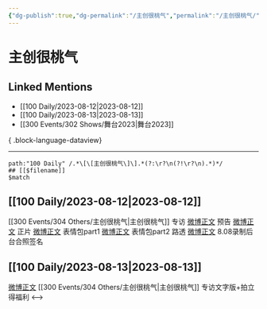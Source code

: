 ```yaml
---
{"dg-publish":true,"dg-permalink":"/主创很桃气","permalink":"/主创很桃气/","created":"2023-08-23T18:36:40.497+08:00","updated":"2023-08-24T19:27:54.607+08:00"}
---
```


# 主创很桃气

## Linked Mentions
- [[100 Daily/2023-08-12\|2023-08-12]]
- [[100 Daily/2023-08-13\|2023-08-13]]
- [[300 Events/302 Shows/舞台2023\|舞台2023]]

{ .block-language-dataview}

---

```expander
path:"100 Daily" /.*\[\[主创很桃气\]\].*(?:\r?\n(?!\r?\n).*)*/
## [[$filename]]
$match
```
## [[100 Daily/2023-08-12\|2023-08-12]]
[[300 Events/304 Others/主创很桃气\|主创很桃气]] 专访
[微博正文](http://weibo.com/7496497041/Nect2511t) 预告
[微博正文](https://weibo.com/7496497041/4933856820203165) 正片
[微博正文](https://weibo.com/7496497041/NedmggQHI) 表情包part1
[微博正文](https://weibo.com/6543179082/Nef9AkNZY) 表情包part2
路透
[微博正文](http://weibo.com/7495641082/NeegfsMHW) 8.08录制后台合照签名
## [[100 Daily/2023-08-13\|2023-08-13]]
[微博正文](http://weibo.com/7496497041/Nep9Anqsh) [[300 Events/304 Others/主创很桃气\|主创很桃气]] 专访文字版+拍立得福利
<-->
